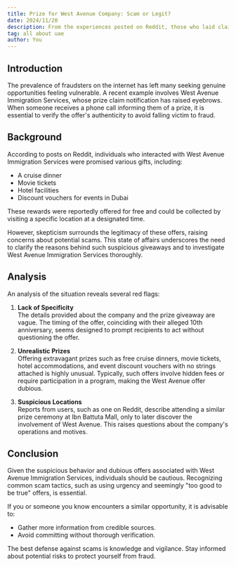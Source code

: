 ```yaml
---
title: Prize for West Avenue Company: Scam or Legit?
date: 2024/11/20
description: From the experiences posted on Reddit, those who laid claim to West Avenue Immigration Services were promised various gifts
tag: all about uae
author: You
---
```


## Introduction

The prevalence of fraudsters on the internet has left many seeking genuine opportunities feeling vulnerable. A recent example involves West Avenue Immigration Services, whose prize claim notification has raised eyebrows. When someone receives a phone call informing them of a prize, it is essential to verify the offer's authenticity to avoid falling victim to fraud.

## Background

According to posts on Reddit, individuals who interacted with West Avenue Immigration Services were promised various gifts, including:

- A cruise dinner  
- Movie tickets  
- Hotel facilities  
- Discount vouchers for events in Dubai  

These rewards were reportedly offered for free and could be collected by visiting a specific location at a designated time.  

However, skepticism surrounds the legitimacy of these offers, raising concerns about potential scams. This state of affairs underscores the need to clarify the reasons behind such suspicious giveaways and to investigate West Avenue Immigration Services thoroughly.

## Analysis

An analysis of the situation reveals several red flags:  

1. **Lack of Specificity**  
   The details provided about the company and the prize giveaway are vague. The timing of the offer, coinciding with their alleged 10th anniversary, seems designed to prompt recipients to act without questioning the offer.  

2. **Unrealistic Prizes**  
   Offering extravagant prizes such as free cruise dinners, movie tickets, hotel accommodations, and event discount vouchers with no strings attached is highly unusual. Typically, such offers involve hidden fees or require participation in a program, making the West Avenue offer dubious.  

3. **Suspicious Locations**  
   Reports from users, such as one on Reddit, describe attending a similar prize ceremony at Ibn Battuta Mall, only to later discover the involvement of West Avenue. This raises questions about the company's operations and motives.  

## Conclusion

Given the suspicious behavior and dubious offers associated with West Avenue Immigration Services, individuals should be cautious. Recognizing common scam tactics, such as using urgency and seemingly "too good to be true" offers, is essential.  

If you or someone you know encounters a similar opportunity, it is advisable to:  
- Gather more information from credible sources.  
- Avoid committing without thorough verification.  

The best defense against scams is knowledge and vigilance. Stay informed about potential risks to protect yourself from fraud.
